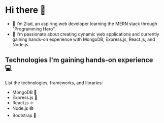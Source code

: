 # Hi there 👋
- 🌱 I’m Ziad, an aspiring web developer learning the MERN stack through "Programming Hero".
- 💬 I'm passionate about creating dynamic web applications and currently gaining hands-on experience with MongoDB, Express.js, React.js, and Node.js.

## Technologies I'm gaining hands-on experience 💻
List the technologies, frameworks, and libraries:

- MongoDB 🍃
- Express.js 🚂
- React.js ⚛️
- Node.js 🟢
- Bootstrap 🌈
<!--
**amziad/amziad** is a ✨ _special_ ✨ repository because its `README.md` (this file) appears on your GitHub profile.

Here are some ideas to get you started:

- 🔭 I’m currently working on ...
- 🌱 I’m currently learning ...
- 👯 I’m looking to collaborate on ...
- 🤔 I’m looking for help with ...
- 💬 Ask me about ...
- 📫 How to reach me: ...
- 😄 Pronouns: ...
- ⚡ Fun fact: ...
-->
